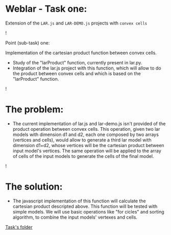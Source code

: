 Weblar - Task one: 
===
Extension of the `LAR.js` and `LAR-DEMO.js` projects with `convex cells`

!

Point (sub-task) one: 

Implementation of the cartesian product function between convex cells.

* Study of the "larProduct" function, currently present in lar.py.
* Integration of the lar.js project with this function, which will allow to do the product between convex cells and which is based on the "larProduct" function.

!

The problem: 
===
* The current implementation of lar.js and lar-demo.js isn't provided of the product operation between convex cells. This operation, given two lar models with dimension d1 and d2, each one composed by two arrays (vertices and cells), would allow to generate a third lar model with dimension d1+d2, whose vertices will be the cartesian product between input model's vertices. The same operation will be applied to the array of cells of the input models to generate the cells of the final model.

!

The solution:
===
* The javascript implementation of this function will calculate the cartesian product descripted above. This function will be tested with simple models. We will use basic operations like "for cicles" and sorting algorithm, to combine the input models' vertexes and cells.

[Task's folder](https://github.com/cvdlab-bio/weblar/tree/master/projects/Extension%20of%20the%20LAR.js%20and%20LAR-DEMO.js)
